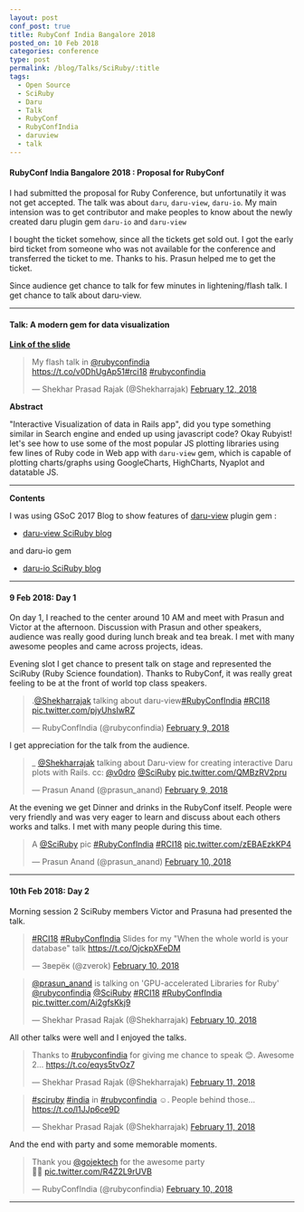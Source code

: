 ```yaml
---
layout: post
conf_post: true
title: RubyConf India Bangalore 2018
posted_on: 10 Feb 2018
categories: conference
type: post
permalink: /blog/Talks/SciRuby/:title
tags:
  - Open Source
  - SciRuby
  - Daru
  - Talk
  - RubyConf
  - RubyConfIndia
  - daruview
  - talk
---
```



#### RubyConf India Bangalore 2018 : Proposal for RubyConf

I had submitted the proposal for Ruby Conference, but unfortunatily it was not get accepted. The talk was about 
`daru`, `daru-view`, `daru-io`. My main intension was to get contributor and make peoples to know about the newly
created daru plugin gem `daru-io` and `daru-view`

I bought the ticket somehow, since all the tickets get sold out. I got the early bird ticket from someone who was
not available for the conference and transferred the ticket to me. Thanks to his. Prasun helped me to get the ticket.

Since audience get chance to talk for few minutes in lightening/flash talk. I get chance to talk about daru-view.


-------------------------------------------------

#### Talk: A modern gem for data visualization

**[Link of the slide](https://slides.com/shekharrajak/beauty-of-javascript-charts-using-daru-view/)**

<blockquote class="twitter-tweet" data-lang="en"><p lang="en" dir="ltr">My flash talk in <a href="https://twitter.com/rubyconfindia?ref_src=twsrc%5Etfw">@rubyconfindia</a><br> <a href="https://t.co/v0DhUgAp51">https://t.co/v0DhUgAp51</a><a href="https://twitter.com/hashtag/rci18?src=hash&amp;ref_src=twsrc%5Etfw">#rci18</a> <a href="https://twitter.com/hashtag/rubyconfindia?src=hash&amp;ref_src=twsrc%5Etfw">#rubyconfindia</a></p>&mdash; Shekhar Prasad Rajak (@Shekharrajak) <a href="https://twitter.com/Shekharrajak/status/962957489548361728?ref_src=twsrc%5Etfw">February 12, 2018</a></blockquote>
<script async src="https://platform.twitter.com/widgets.js" charset="utf-8"></script>


**Abstract**

"Interactive Visualization of data in Rails app", did you type something similar in Search engine and ended up using javascript code? Okay Rubyist! let's see how to use some of the most popular JS plotting libraries using few lines of Ruby code in Web app with `daru-view` gem, which is capable of plotting charts/graphs using GoogleCharts, HighCharts, Nyaplot and datatable JS.

-----------------------------------------------

**Contents**

I was using GSoC 2017 Blog to show features of [daru-view](https://github.com/SciRuby/daru-view) plugin gem :

* [daru-view SciRuby blog](http://sciruby.com/blog/2017/09/01/gsoc-2017-data-visualization-using-daru-view/)

and daru-io gem

* [daru-io SciRuby blog](http://sciruby.com/blog/2017/08/29/gsoc-2017-support-to-import-export-of-more-formats/)


-------------------------------------------------

#### 9 Feb 2018: Day 1

On day 1, I reached to the center around 10 AM and meet with Prasun and Victor at the afternoon. Discussion with Prasun and other speakers, audience was really good during lunch break and tea break. I met with many awesome peoples and came across projects, ideas.

Evening slot I get chance to present talk on stage and represented the SciRuby (Ruby Science foundation). Thanks to RubyConf, it was really great feeling to be at the front of world top class speakers.

<blockquote class="twitter-tweet" data-lang="en"><p lang="en" dir="ltr">.<a href="https://twitter.com/Shekharrajak?ref_src=twsrc%5Etfw">@Shekharrajak</a> talking about daru-view<a href="https://twitter.com/hashtag/RubyConfIndia?src=hash&amp;ref_src=twsrc%5Etfw">#RubyConfIndia</a> <a href="https://twitter.com/hashtag/RCI18?src=hash&amp;ref_src=twsrc%5Etfw">#RCI18</a> <a href="https://t.co/pjyUhsIwRZ">pic.twitter.com/pjyUhsIwRZ</a></p>&mdash; RubyConfIndia (@rubyconfindia) <a href="https://twitter.com/rubyconfindia/status/961914732994154496?ref_src=twsrc%5Etfw">February 9, 2018</a></blockquote>
<script async src="https://platform.twitter.com/widgets.js" charset="utf-8"></script>


I get appreciation for the talk from the audience.

<blockquote class="twitter-tweet" data-lang="en"><p lang="en" dir="ltr">_ <a href="https://twitter.com/Shekharrajak?ref_src=twsrc%5Etfw">@Shekharrajak</a> talking about Daru-view for creating interactive Daru  plots with Rails. cc: <a href="https://twitter.com/v0dro?ref_src=twsrc%5Etfw">@v0dro</a> <a href="https://twitter.com/SciRuby?ref_src=twsrc%5Etfw">@SciRuby</a> <a href="https://t.co/QMBzRV2pru">pic.twitter.com/QMBzRV2pru</a></p>&mdash; Prasun Anand (@prasun_anand) <a href="https://twitter.com/prasun_anand/status/961915671268347904?ref_src=twsrc%5Etfw">February 9, 2018</a></blockquote>
<script async src="https://platform.twitter.com/widgets.js" charset="utf-8"></script>




At the evening we get Dinner and drinks in the RubyConf itself. People were very friendly and was very eager to learn and discuss about each others works and talks. I met with many people during this time.

<blockquote class="twitter-tweet" data-lang="en"><p lang="en" dir="ltr">A <a href="https://twitter.com/SciRuby?ref_src=twsrc%5Etfw">@SciRuby</a> pic <a href="https://twitter.com/hashtag/RubyConfIndia?src=hash&amp;ref_src=twsrc%5Etfw">#RubyConfIndia</a> <a href="https://twitter.com/hashtag/RCI18?src=hash&amp;ref_src=twsrc%5Etfw">#RCI18</a> <a href="https://t.co/zEBAEzkKP4">pic.twitter.com/zEBAEzkKP4</a></p>&mdash; Prasun Anand (@prasun_anand) <a href="https://twitter.com/prasun_anand/status/962293776315117569?ref_src=twsrc%5Etfw">February 10, 2018</a></blockquote>
<script async src="https://platform.twitter.com/widgets.js" charset="utf-8"></script>



-------------------------------------------------

#### 10th Feb 2018: Day 2

Morning session 2 SciRuby members Victor and Prasuna had presented the talk. 

<blockquote class="twitter-tweet" data-lang="en"><p lang="en" dir="ltr"><a href="https://twitter.com/hashtag/RCI18?src=hash&amp;ref_src=twsrc%5Etfw">#RCI18</a> <a href="https://twitter.com/hashtag/RubyConfIndia?src=hash&amp;ref_src=twsrc%5Etfw">#RubyConfIndia</a> Slides for my &quot;When the whole world is your database&quot; talk <a href="https://t.co/OjckpXFeDM">https://t.co/OjckpXFeDM</a></p>&mdash; Зверёк (@zverok) <a href="https://twitter.com/zverok/status/962240286918295552?ref_src=twsrc%5Etfw">February 10, 2018</a></blockquote>
<script async src="https://platform.twitter.com/widgets.js" charset="utf-8"></script>

<blockquote class="twitter-tweet" data-lang="en"><p lang="en" dir="ltr"><a href="https://twitter.com/prasun_anand?ref_src=twsrc%5Etfw">@prasun_anand</a> is talking  on &#39;GPU-accelerated Libraries for Ruby&#39;  <a href="https://twitter.com/rubyconfindia?ref_src=twsrc%5Etfw">@rubyconfindia</a> <a href="https://twitter.com/SciRuby?ref_src=twsrc%5Etfw">@SciRuby</a> <a href="https://twitter.com/hashtag/RCI18?src=hash&amp;ref_src=twsrc%5Etfw">#RCI18</a> <a href="https://twitter.com/hashtag/RubyConfIndia?src=hash&amp;ref_src=twsrc%5Etfw">#RubyConfIndia</a> <a href="https://t.co/Ai2gfsKkj9">pic.twitter.com/Ai2gfsKkj9</a></p>&mdash; Shekhar Prasad Rajak (@Shekharrajak) <a href="https://twitter.com/Shekharrajak/status/962203049455316992?ref_src=twsrc%5Etfw">February 10, 2018</a></blockquote>
<script async src="https://platform.twitter.com/widgets.js" charset="utf-8"></script>

All other talks were well and I enjoyed the talks.

<blockquote class="twitter-tweet" data-lang="en"><p lang="en" dir="ltr">Thanks to <a href="https://twitter.com/hashtag/rubyconfindia?src=hash&amp;ref_src=twsrc%5Etfw">#rubyconfindia</a> for giving me chance to speak 😊.  Awesome 2… <a href="https://t.co/eqys5tvOz7">https://t.co/eqys5tvOz7</a></p>&mdash; Shekhar Prasad Rajak (@Shekharrajak) <a href="https://twitter.com/Shekharrajak/status/962589165111201792?ref_src=twsrc%5Etfw">February 11, 2018</a></blockquote>
<script async src="https://platform.twitter.com/widgets.js" charset="utf-8"></script>


<blockquote class="twitter-tweet" data-lang="en"><p lang="en" dir="ltr"><a href="https://twitter.com/hashtag/sciruby?src=hash&amp;ref_src=twsrc%5Etfw">#sciruby</a> <a href="https://twitter.com/hashtag/india?src=hash&amp;ref_src=twsrc%5Etfw">#india</a> in <a href="https://twitter.com/hashtag/rubyconfindia?src=hash&amp;ref_src=twsrc%5Etfw">#rubyconfindia</a> ☺️. People behind those… <a href="https://t.co/l1JJp6ce9D">https://t.co/l1JJp6ce9D</a></p>&mdash; Shekhar Prasad Rajak (@Shekharrajak) <a href="https://twitter.com/Shekharrajak/status/962586802409361408?ref_src=twsrc%5Etfw">February 11, 2018</a></blockquote>
<script async src="https://platform.twitter.com/widgets.js" charset="utf-8"></script>


And the end with party and some memorable moments.

<blockquote class="twitter-tweet" data-lang="en"><p lang="en" dir="ltr">Thank you <a href="https://twitter.com/gojektech?ref_src=twsrc%5Etfw">@gojektech</a> for the awesome party <br>🎉🎉 <a href="https://t.co/R4Z2L9rUVB">pic.twitter.com/R4Z2L9rUVB</a></p>&mdash; RubyConfIndia (@rubyconfindia) <a href="https://twitter.com/rubyconfindia/status/962308955811717120?ref_src=twsrc%5Etfw">February 10, 2018</a></blockquote>
<script async src="https://platform.twitter.com/widgets.js" charset="utf-8"></script>



-------------------------------------------------

